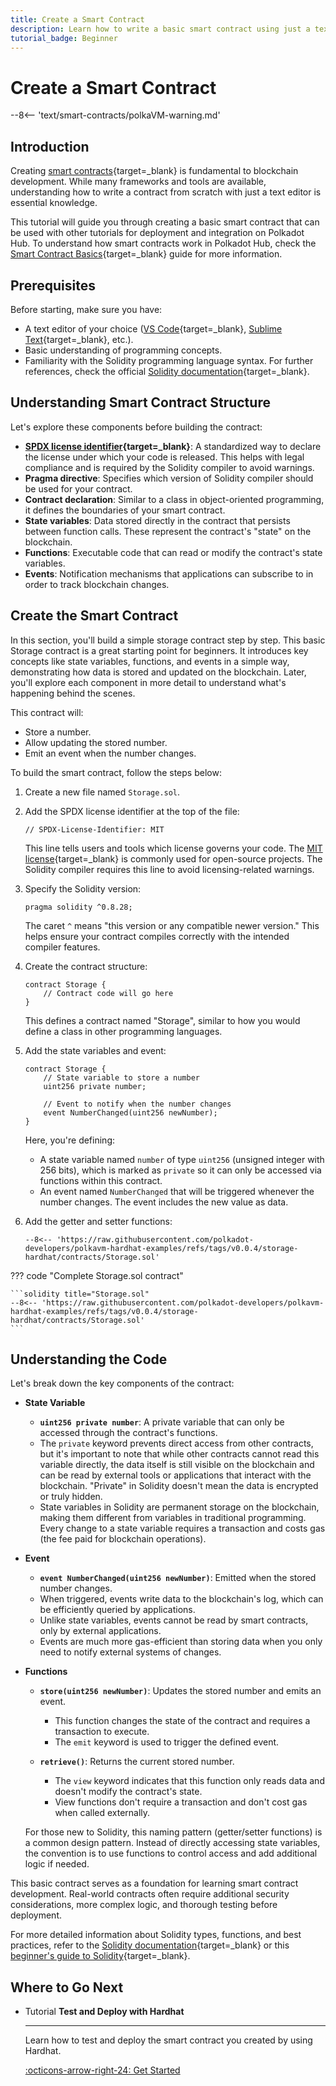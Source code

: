 ```yaml
---
title: Create a Smart Contract
description: Learn how to write a basic smart contract using just a text editor. This guide covers creating and preparing a contract for deployment on Polkadot Hub.
tutorial_badge: Beginner
---
```


# Create a Smart Contract

--8<-- 'text/smart-contracts/polkaVM-warning.md'

## Introduction

Creating [smart contracts](/develop/smart-contracts/overview/){target=\_blank} is fundamental to blockchain development. While many frameworks and tools are available, understanding how to write a contract from scratch with just a text editor is essential knowledge.

This tutorial will guide you through creating a basic smart contract that can be used with other tutorials for deployment and integration on Polkadot Hub. To understand how smart contracts work in Polkadot Hub, check the [Smart Contract Basics](/polkadot-protocol/smart-contract-basics/){target=\_blank} guide for more information.

## Prerequisites

Before starting, make sure you have:

- A text editor of your choice ([VS Code](https://code.visualstudio.com/){target=\_blank}, [Sublime Text](https://www.sublimetext.com/){target=\_blank}, etc.).
- Basic understanding of programming concepts.
- Familiarity with the Solidity programming language syntax. For further references, check the official [Solidity documentation](https://docs.soliditylang.org/en/latest/){target=\_blank}.

## Understanding Smart Contract Structure

Let's explore these components before building the contract:

- **[SPDX license identifier](https://docs.soliditylang.org/en/v0.6.8/layout-of-source-files.html){target=\_blank}**: A standardized way to declare the license under which your code is released. This helps with legal compliance and is required by the Solidity compiler to avoid warnings.
- **Pragma directive**: Specifies which version of Solidity compiler should be used for your contract.
- **Contract declaration**: Similar to a class in object-oriented programming, it defines the boundaries of your smart contract.
- **State variables**: Data stored directly in the contract that persists between function calls. These represent the contract's "state" on the blockchain.
- **Functions**: Executable code that can read or modify the contract's state variables.
- **Events**: Notification mechanisms that applications can subscribe to in order to track blockchain changes.

## Create the Smart Contract

In this section, you'll build a simple storage contract step by step. This basic Storage contract is a great starting point for beginners. It introduces key concepts like state variables, functions, and events in a simple way, demonstrating how data is stored and updated on the blockchain. Later, you'll explore each component in more detail to understand what's happening behind the scenes.

This contract will:

- Store a number.
- Allow updating the stored number.
- Emit an event when the number changes.

To build the smart contract, follow the steps below:

1. Create a new file named `Storage.sol`.

2. Add the SPDX license identifier at the top of the file:

    ```solidity
    // SPDX-License-Identifier: MIT
    ```

    This line tells users and tools which license governs your code. The [MIT license](https://opensource.org/license/mit){target=\_blank} is commonly used for open-source projects. The Solidity compiler requires this line to avoid licensing-related warnings.

3. Specify the Solidity version:

    ```solidity
    pragma solidity ^0.8.28;
    ```

    The caret `^` means "this version or any compatible newer version." This helps ensure your contract compiles correctly with the intended compiler features.

4. Create the contract structure:

    ```solidity
    contract Storage {
        // Contract code will go here
    }
    ```

    This defines a contract named "Storage", similar to how you would define a class in other programming languages.

5. Add the state variables and event:

    ```solidity
    contract Storage {
        // State variable to store a number
        uint256 private number;
        
        // Event to notify when the number changes
        event NumberChanged(uint256 newNumber);
    }
    ```

    Here, you're defining:

    - A state variable named `number` of type `uint256` (unsigned integer with 256 bits), which is marked as `private` so it can only be accessed via functions within this contract.
    - An event named `NumberChanged` that will be triggered whenever the number changes. The event includes the new value as data.

6. Add the getter and setter functions:

    ```solidity
    --8<-- 'https://raw.githubusercontent.com/polkadot-developers/polkavm-hardhat-examples/refs/tags/v0.0.4/storage-hardhat/contracts/Storage.sol'
    ```

??? code "Complete Storage.sol contract"

    ```solidity title="Storage.sol"
    --8<-- 'https://raw.githubusercontent.com/polkadot-developers/polkavm-hardhat-examples/refs/tags/v0.0.4/storage-hardhat/contracts/Storage.sol'
    ```

## Understanding the Code

Let's break down the key components of the contract:

- **State Variable**

    - **`uint256 private number`**: A private variable that can only be accessed through the contract's functions.
    - The `private` keyword prevents direct access from other contracts, but it's important to note that while other contracts cannot read this variable directly, the data itself is still visible on the blockchain and can be read by external tools or applications that interact with the blockchain. "Private" in Solidity doesn't mean the data is encrypted or truly hidden.
    - State variables in Solidity are permanent storage on the blockchain, making them different from variables in traditional programming. Every change to a state variable requires a transaction and costs gas (the fee paid for blockchain operations).

- **Event**

    - **`event NumberChanged(uint256 newNumber)`**: Emitted when the stored number changes.
    - When triggered, events write data to the blockchain's log, which can be efficiently queried by applications.
    - Unlike state variables, events cannot be read by smart contracts, only by external applications.
    - Events are much more gas-efficient than storing data when you only need to notify external systems of changes.

- **Functions**

    - **`store(uint256 newNumber)`**: Updates the stored number and emits an event.
        - This function changes the state of the contract and requires a transaction to execute.
        - The `emit` keyword is used to trigger the defined event.

    - **`retrieve()`**: Returns the current stored number.
        - The `view` keyword indicates that this function only reads data and doesn't modify the contract's state.
        - View functions don't require a transaction and don't cost gas when called externally.

    For those new to Solidity, this naming pattern (getter/setter functions) is a common design pattern. Instead of directly accessing state variables, the convention is to use functions to control access and add additional logic if needed.

This basic contract serves as a foundation for learning smart contract development. Real-world contracts often require additional security considerations, more complex logic, and thorough testing before deployment.

For more detailed information about Solidity types, functions, and best practices, refer to the [Solidity documentation](https://docs.soliditylang.org/en/latest/){target=\_blank} or this [beginner's guide to Solidity](https://www.tutorialspoint.com/solidity/index.htm){target=\_blank}.

## Where to Go Next


<div class="grid cards" markdown>

-   <span class="badge tutorial">Tutorial</span> __Test and Deploy with Hardhat__

    ---

    Learn how to test and deploy the smart contract you created by using Hardhat.

    [:octicons-arrow-right-24: Get Started](/tutorials/smart-contracts/launch-your-first-project/test-and-deploy-with-hardhat/)

</div>
